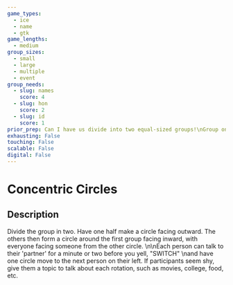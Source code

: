 ```yaml
---
game_types:
  - ice
  - name
  - gtk
game_lengths:
  - medium
group_sizes:
  - small
  - large
  - multiple
  - event
group_needs:
  - slug: names
    score: 4
  - slug: hon
    score: 2
  - slug: id
    score: 1
prior_prep: Can I have us divide into two equal-sized groups!\nGroup one, please form a circle, facing outward. Group two, each person find a partner from group one and look deep in their eyes! One partner per person! \n\nNow, you have a minute or so to have a short conversation (about...), and when I say 'Switch' the group in the middle will move clockwise to the next partner from the outside group. \n\nUnderstood? (time for questions)\n\nGood! Let's go! ;)
exhausting: False
touching: False
scalable: False
digital: False
---
```

# Concentric Circles

## Description
Divide the group in two. Have one half make a circle facing outward. The others then form a circle around the first group facing inward, with everyone facing someone from the other circle. \n\nEach person can talk to their 'partner' for a minute or two before you yell, "SWITCH" \nand have one circle move to the next person on their left. If participants seem shy, give them a topic to talk about each rotation, such as movies, college, food, etc.
